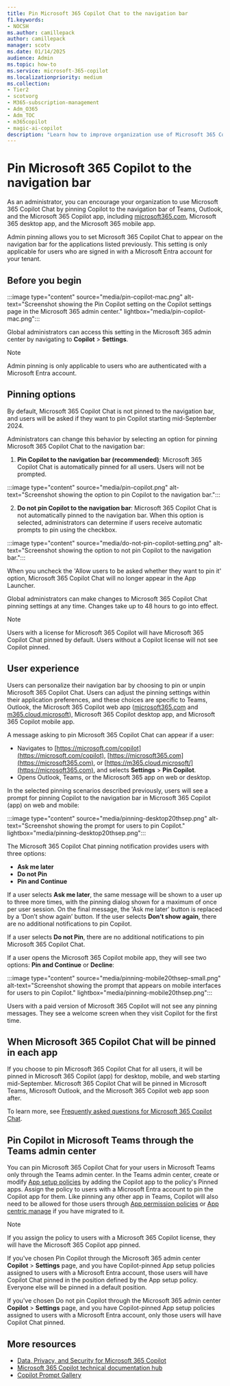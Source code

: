```yaml
---
title: Pin Microsoft 365 Copilot Chat to the navigation bar
f1.keywords:
- NOCSH
ms.author: camillepack
author: camillepack
manager: scotv
ms.date: 01/14/2025
audience: Admin
ms.topic: how-to
ms.service: microsoft-365-copilot
ms.localizationpriority: medium
ms.collection: 
- Tier2
- scotvorg
- M365-subscription-management 
- Adm_O365
- Adm_TOC
- m365copilot
- magic-ai-copilot
description: "Learn how to improve organization use of Microsoft 365 Copilot Chat by pinning it to the navigation bar in Teams, Outlook, and the Microsoft 365 Copilot app."
---
```


# Pin Microsoft 365 Copilot to the navigation bar

As an administrator, you can encourage your organization to use Microsoft 365 Copilot Chat by pinning Copilot to the navigation bar of Teams, Outlook, and the Microsoft 365 Copilot app, including [microsoft365.com](https://www.office.com/), Microsoft 365 desktop app, and the Microsoft 365 mobile app.  

Admin pinning allows you to set Microsoft 365 Copilot Chat to appear on the navigation bar for the applications listed previously. This setting is only applicable for users who are signed in with a Microsoft Entra account for your tenant.

## Before you begin

:::image type="content" source="media/pin-copilot-mac.png" alt-text="Screenshot showing the Pin Copilot setting on the Copilot settings page in the Microsoft 365 admin center." lightbox="media/pin-copilot-mac.png":::

Global administrators can access this setting in the Microsoft 365 admin center by navigating to **Copilot** > **Settings**.

> [!NOTE]
> Admin pinning is only applicable to users who are authenticated with a Microsoft Entra account.

## Pinning options

By default, Microsoft 365 Copilot Chat is not pinned to the navigation bar, and users will be asked if they want to pin Copilot starting mid-September 2024.

Administrators can change this behavior by selecting an option for pinning Microsoft 365 Copilot Chat to the navigation bar:

1. **Pin Copilot to the navigation bar (recommended)**: Microsoft 365 Copilot Chat is automatically pinned for all users. Users will not be prompted.

:::image type="content" source="media/pin-copilot.png" alt-text="Screenshot showing the option to pin Copilot to the navigation bar.":::

2. **Do not pin Copilot to the navigation bar**: Microsoft 365 Copilot Chat is not automatically pinned to the navigation bar. When this option is selected, administrators can determine if users receive automatic prompts to pin using the checkbox.

:::image type="content" source="media/do-not-pin-copilot-setting.png" alt-text="Screenshot showing the option to not pin Copilot to the navigation bar.":::

When you uncheck the 'Allow users to be asked whether they want to pin it' option, Microsoft 365 Copilot Chat will no longer appear in the App Launcher.

Global administrators can make changes to Microsoft 365 Copilot Chat pinning settings at any time. Changes take up to 48 hours to go into effect.

> [!NOTE]
> Users with a license for Microsoft 365 Copilot will have Microsoft 365 Copilot Chat pinned by default. Users without a Copilot license will not see Copilot pinned.

## User experience

Users can personalize their navigation bar by choosing to pin or unpin Microsoft 365 Copilot Chat. Users can adjust the pinning settings within their application preferences, and these choices are specific to Teams, Outlook, the Microsoft 365 Copilot web app ([microsoft365.com](https://www.office.com/) and [m365.cloud.microsoft](https://m365.cloud.microsoft/)), Microsoft 365 Copilot desktop app, and Microsoft 365 Copilot mobile app.

A message asking to pin Microsoft 365 Copilot Chat can appear if a user:

- Navigates to [https://microsoft.com/copilot](https://microsoft.com/copilot), [https://microsoft365.com](https://microsoft365.com), or [https://m365.cloud.microsoft/](https://microsoft365.com), and selects **Settings** > **Pin Copilot**.  
- Opens Outlook, Teams, or the Microsoft 365 app on web or desktop.

In the selected pinning scenarios described previously, users will see a prompt for pinning Copilot to the navigation bar in Microsoft 365 Copilot (app) on web and mobile:

:::image type="content" source="media/pinning-desktop20thsep.png" alt-text="Screenshot showing the prompt for users to pin Copilot." lightbox="media/pinning-desktop20thsep.png":::

The Microsoft 365 Copilot Chat pinning notification provides users with three options:

- **Ask me later**
- **Do not Pin**
- **Pin and Continue**

If a user selects **Ask me later**, the same message will be shown to a user up to three more times, with the pinning dialog shown for a maximum of once per user session. On the final message, the 'Ask me later' button is replaced by a ‘Don’t show again’ button. If the user selects **Don’t show again**, there are no additional notifications to pin Copilot.  

If a user selects **Do not Pin**, there are no additional notifications to pin Microsoft 365 Copilot Chat.

If a user opens the Microsoft 365 Copilot mobile app, they will see two options: **Pin and Continue** or **Decline**:

:::image type="content" source="media/pinning-mobile20thsep-small.png" alt-text="Screenshot showing the prompt that appears on mobile interfaces for users to pin Copilot." lightbox="media/pinning-mobile20thsep.png":::

Users with a paid version of Microsoft 365 Copilot will not see any pinning messages. They see a welcome screen when they visit Copilot for the first time.

## When Microsoft 365 Copilot Chat will be pinned in each app

If you choose to pin Microsoft 365 Copilot Chat for all users, it will be pinned in Microsoft 365 Copilot (app) for desktop, mobile, and web starting mid-September. Microsoft 365 Copilot Chat will be pinned in Microsoft Teams, Microsoft Outlook, and the Microsoft 365 Copilot web app soon after.

To learn more, see [Frequently asked questions for Microsoft 365 Copilot Chat](https://aka.ms/MsftCopilot-BlogFAQ).

## Pin Copilot in Microsoft Teams through the Teams admin center

You can pin Microsoft 365 Copilot Chat for your users in Microsoft Teams only through the Teams admin center. In the Teams admin center, create or modify [App setup policies](/microsoftteams/teams-app-setup-policies#pin-apps) by adding the Copilot app to the policy's Pinned apps. Assign the policy to users with a Microsoft Entra account to pin the Copilot app for them. Like pinning any other app in Teams, Copilot will also need to be allowed for those users through [App permission policies](/microsoftteams/teams-app-permission-policies) or [App centric manage](/microsoftteams/app-centric-management) if you have migrated to it.

> [!NOTE]
> If you assign the policy to users with a Microsoft 365 Copilot license, they will have the Microsoft 365 Copilot app pinned.

If you've chosen Pin Copilot through the Microsoft 365 admin center **Copilot** > **Settings** page, and you have Copilot-pinned App setup policies assigned to users with a Microsoft Entra account, those users will have Copilot Chat pinned in the position defined by the App setup policy. Everyone else will be pinned in a default position.

If you've chosen Do not pin Copilot through the Microsoft 365 admin center **Copilot** > **Settings** page, and you have Copilot-pinned App setup policies assigned to users with a Microsoft Entra account, only those users will have Copilot Chat pinned.

## More resources

- [Data, Privacy, and Security for Microsoft 365 Copilot](microsoft-365-copilot-privacy.md)
- [Microsoft 365 Copilot technical documentation hub](index.yml)
- [Copilot Prompt Gallery](https://copilot.cloud.microsoft/prompts)
